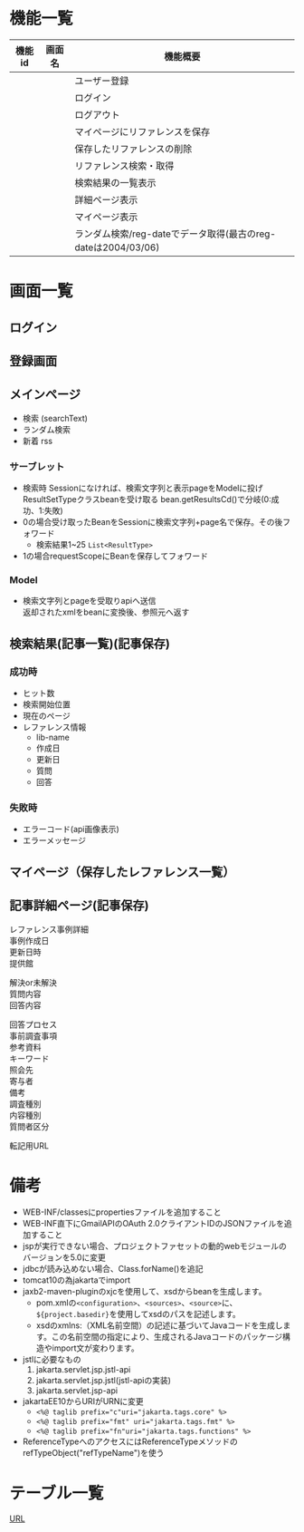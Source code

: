 # 機能一覧
|機能id|画面名|機能概要|
|----|----|----|
|||ユーザー登録|
|||ログイン|
|||ログアウト|
|||マイページにリファレンスを保存|
|||保存したリファレンスの削除|
|||リファレンス検索・取得|
|||検索結果の一覧表示|
|||詳細ページ表示|
|||マイページ表示|
|||ランダム検索/reg-dateでデータ取得(最古のreg-dateは2004/03/06)|

# 画面一覧
## ログイン

## 登録画面

## メインページ
- 検索 (searchText)
- ランダム検索
- 新着 rss

### サーブレット
- 検索時 Sessionになければ、検索文字列と表示pageをModelに投げResultSetTypeクラスbeanを受け取る
  bean.getResultsCd()で分岐(0:成功、1:失敗)
- 0の場合受け取ったBeanをSessionに検索文字列+page名で保存。その後フォワード
	- 検索結果1~25 `List<ResultType>`  	  
- 1の場合requestScopeにBeanを保存してフォワード

### Model
- 検索文字列とpageを受取りapiへ送信  
  返却されたxmlをbeanに変換後、参照元へ返す

## 検索結果(記事一覧)(記事保存)
### 成功時
- ヒット数
- 検索開始位置
- 現在のページ
- レファレンス情報
    - lib-name
    - 作成日
    - 更新日
    - 質問
    - 回答
    
### 失敗時
- エラーコード(api画像表示)
- エラーメッセージ

## マイページ（保存したレファレンス一覧）

## 記事詳細ページ(記事保存)
レファレンス事例詳細  
事例作成日  
更新日時  
提供館  

解決or未解決  
質問内容    
回答内容  

回答プロセス  
事前調査事項  
参考資料  
キーワード  
照会先  
寄与者  
備考  
調査種別  
内容種別  
質問者区分  

転記用URL  

# 備考
- WEB-INF/classesにpropertiesファイルを追加すること
- WEB-INF直下にGmailAPIのOAuth 2.0クライアントIDのJSONファイルを追加すること
- jspが実行できない場合、プロジェクトファセットの動的webモジュールのバージョンを5.0に変更
- jdbcが読み込めない場合、Class.forName()を追記
- tomcat10の為jakartaでimport
- jaxb2-maven-pluginのxjcを使用して、xsdからbeanを生成します。
	- pom.xmlの`<configuration>`、`<sources>`、`<source>`に、`${project.basedir}`を使用してxsdのパスを記述します。
 	- xsdのxmlns:（XML名前空間）の記述に基づいてJavaコードを生成します。この名前空間の指定により、生成されるJavaコードのパッケージ構造やimport文が変わります。
- jstlに必要なもの  
	1. jakarta.servlet.jsp.jstl-api
	1. jakarta.servlet.jsp.jstl(jstl-apiの実装)
	1. jakarta.servlet.jsp-api
- jakartaEE10からURIがURNに変更
	- `<%@ taglib prefix="c"uri="jakarta.tags.core" %>`
	- `<%@ taglib prefix="fmt" uri="jakarta.tags.fmt" %>`
	- `<%@ taglib prefix="fn"uri="jakarta.tags.functions" %>`	
- ReferenceTypeへのアクセスにはReferenceTypeメソッドの  
  refTypeObject("refTypeName")を使う
	

# テーブル一覧
[URL](https://onedrive.live.com/personal/5f191bc732c73af4/_layouts/15/doc2.aspx?resid=8297d200-4d9b-476c-b203-ed8ae6ab01e5&cid=5f191bc732c73af4&ct=1716525039995&wdOrigin=OFFICECOM-WEB.START.UPLOAD&wdPreviousSessionSrc=HarmonyWeb&wdPreviousSession=1202191a-e18f-4d9a-9386-35394108ce06)

